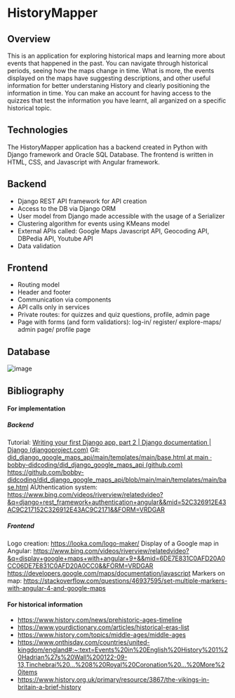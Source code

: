 # HistoryMapper

## Overview

This is an application for exploring historical maps and learning more about events that happened in the past. You can navigate through historical periods, seeing how the maps change in time. What is more, the events displayed on the maps have suggesting descriptions, and other useful information for better understaning History and clearly positioning the information in time. You can make an account for having access to the quizzes that test the information you have learnt, all arganized on a specific historical topic.


## Technologies

The HistoryMapper application has a backend created in Python with Django framework and Oracle SQL Database. The frontend is written in HTML, CSS, and Javascript with Angular framework. 

## Backend

- Django REST API framework for API creation
- Access to the DB via Django ORM
- User model from Django made accessible with the usage of a Serializer
- Clustering algorithm for events using KMeans model
- External APIs called: Google Maps Javascript API, Geocoding API, DBPedia API, Youtube API
- Data validation

## Frontend

- Routing model
- Header and footer
- Communication via components
- API calls only in services
- Private routes: for quizzes and quiz questions, profile, admin page
- Page with forms (and form validatiors): log-in/ register/ explore-maps/ admin page/ profile page

## Database 
![image](https://github.com/neagamaria/HistoryMapper/assets/92460510/4f5d552f-41b6-41be-ab21-b874501dc994)


## Bibliography
#### For implementation
##### Backend
Tutorial: [Writing your first Django app, part 2 | Django documentation | Django (djangoproject.com)](https://docs.djangoproject.com/en/4.2/intro/tutorial02/)
Git: [did_django_google_maps_api/main/templates/main/base.html at main · bobby-didcoding/did_django_google_maps_api (github.com)
](https://github.com/bobby-didcoding/did_django_google_maps_api/blob/main/main/templates/main/base.html)https://github.com/bobby-didcoding/did_django_google_maps_api/blob/main/main/templates/main/base.html
AUthentication system: https://www.bing.com/videos/riverview/relatedvideo?&q=django+rest_framework+authentication+angular&&mid=52C326912E43AC9C217152C326912E43AC9C2171&&FORM=VRDGAR

##### Frontend
Logo creation: https://looka.com/logo-maker/
Display of a Google map in Angular: https://www.bing.com/videos/riverview/relatedvideo?&q=display+google+maps+with+angular+9+&&mid=6DE7E831C0AFD20A0CC06DE7E831C0AFD20A0CC0&&FORM=VRDGAR
https://developers.google.com/maps/documentation/javascript
Markers on map: https://stackoverflow.com/questions/46937595/set-multiple-markers-with-angular-4-and-google-maps


#### For historical information
- https://www.history.com/news/prehistoric-ages-timeline
- https://www.yourdictionary.com/articles/historical-eras-list
- https://www.history.com/topics/middle-ages/middle-ages
- https://www.onthisday.com/countries/united-kingdom/england#:~:text=Events%20in%20English%20History%201%20Hadrian%27s%20Wall%200122-09-13,Tinchebrai%20...%208%20Royal%20Coronation%20...%20More%20items
- https://www.history.org.uk/primary/resource/3867/the-vikings-in-britain-a-brief-history
